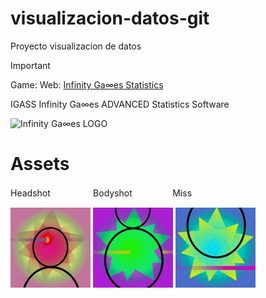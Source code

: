 # visualizacion-datos-git
Proyecto visualizacion de datos

> [!IMPORTANT]
> Game:
> Web: [Infinity Ga∞es Statistics](https://sites.google.com/view/visualizacion-datos-ig/home)


IGASS Infinity Ga∞es ADVANCED Statistics Software

![Infinity Ga∞es LOGO](https://github.com/WaterLemur/visualizacion-datos-git/blob/main/Files/Infinity_Ga∞es_LOGO_5_I_small.png?raw=true)


# Assets

Headshot ㅤㅤㅤㅤㅤBodyshotㅤㅤㅤㅤㅤMiss

![Headshot](https://github.com/WaterLemur/visualizacion-datos-git/blob/main/Web/Assets/headshot.jpg?raw=true)
![Bodyshot](https://github.com/WaterLemur/visualizacion-datos-git/blob/main/Web/Assets/bodyshot.jpg?raw=true)
![Miss](https://github.com/WaterLemur/visualizacion-datos-git/blob/main/Web/Assets/miss.jpg?raw=true)
